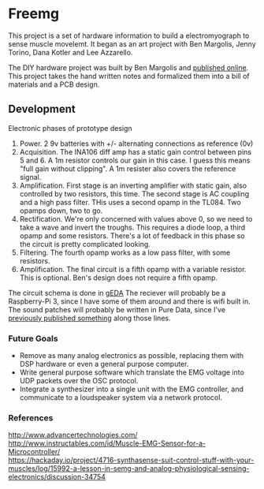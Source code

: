 # Freemg

This project is a set of hardware information to build a electromyograph to sense muscle movelemt. It began as an art project with Ben Margolis, Jenny Torino, Dana Kotler and Lee Azzarello.

The DIY hardware project was built by Ben Margolis and [published online](http://www.torino-margolis.com/Torino_Margolis/FreEMG.html). This project takes the hand written notes and formalized them into a bill of materials and a PCB design.

## Development

Electronic phases of prototype design

1. Power. 2 9v batteries with +/- alternating connections as reference (0v)
1. Acquisition. The INA106 diff amp has a static gain control between pins 5 and 6. A 1m resistor controls our gain in this case. I guess this means "full gain without clipping". A 1m resister also covers the reference signal.
1. Amplification. First stage is an inverting amplifier with static gain, also controlled by two resistors, this time. The second stage is AC coupling and a high pass filter. THis uses a second opamp in the TL084. Two opamps down, two to go.
1. Rectification. We're only concerned with values above 0, so we need to take a wave and invert the troughs. This requires a diode loop, a third opamp and some resistors. There's a lot of feedback in this phase so the circuit is pretty complicated looking.
1. Filtering. The fourth opamp works as a low pass filter, with some resistors.
1. Amplification. The final circuit is a fifth opamp with a variable resistor. This is optional. Ben's design does not require a fifth opamp.

The circuit schema is done in [gEDA](https://en.wikipedia.org/wiki/GEDA#Detailed_Description)
The reciever will probably be a Raspberry-Pi 3, since I have some of them around and there is wifi built in.
The sound patches will probably be written in Pure Data, since I've [previously published something](https://github.com/lazzarello/puredata-emg-engine) along those lines.

### Future Goals

* Remove as many analog electronics as possible, replacing them with DSP hardware or even a general purpose computer.
* Write general purpose software which translate the EMG voltage into UDP packets over the OSC protocol.
* Integrate a synthesizer into a single unit with the EMG controller, and communicate to a loudspeaker system via a network protocol.

### References

http://www.advancertechnologies.com/  
http://www.instructables.com/id/Muscle-EMG-Sensor-for-a-Microcontroller/  
https://hackaday.io/project/4716-synthasense-suit-control-stuff-with-your-muscles/log/15992-a-lesson-in-semg-and-analog-physiological-sensing-electronics/discussion-34754
